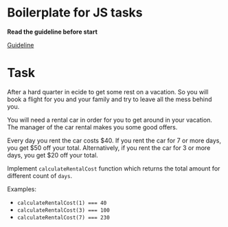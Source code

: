 # Boilerplate for JS tasks

**Read the guideline before start**

[Guideline](https://github.com/mate-academy/js_task-guideline/blob/master/README.md)

# Task

After a hard quarter in ecide to get some rest
on a vacation. So you will book a flight for you and your family
and try to leave all the mess behind you.

You will need a rental car in order for you to get around in your
vacation. The manager of the car rental makes you some good offers.

Every day you rent the car costs $40. If you rent the car for 7 or
more days, you get $50 off your total. Alternatively, if you rent
the car for 3 or more days, you get $20 off your total.

Implement `calculateRentalCost` function which returns the total
amount for different count of `days`.

Examples: 
- `calculateRentalCost(1) === 40`
- `calculateRentalCost(3) === 100`
- `calculateRentalCost(7) === 230`
